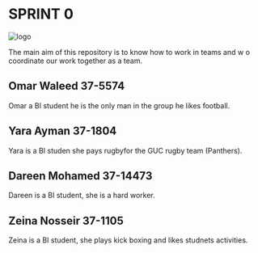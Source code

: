 # SPRINT 0
 
![logo]( https://www.google.com.eg/imgres?imgurl=http%3A%2F%2Fconcept5studio.com%2Fwp-content%2Fuploads%2F2016%2F06%2Fc5-logo.png&imgrefurl=http%3A%2F%2Fconcept5studio.com%2F&docid=WpMgYJVerX1D0M&tbnid=hIQLHFfz2GABCM%3A&vet=10ahUKEwiD8M-Tx6fZAhXSKewKHQn5ANQQMwhmKCMwIw..i&w=262&h=227&client=safari&bih=770&biw=1264&q=C5%20logo&ved=0ahUKEwiD8M-Tx6fZAhXSKewKHQn5ANQQMwhmKCMwIw&iact=mrc&uact=8#h=227&imgdii=4OFC6AE6-vhYyM:&vet=10ahUKEwiD8M-Tx6fZAhXSKewKHQn5ANQQMwhmKCMwIw..i&w=262)

 
The main aim of this repository is to know how to work in teams and w o coordinate our work together as a team.

## Omar Waleed 37-5574
   Omar a BI student he is the only man in the group he likes football.
   
   
   ## Yara Ayman 37-1804
   Yara is a BI studen she pays rugbyfor the GUC rugby team (Panthers).
   
   
   ## Dareen Mohamed 37-14473
   Dareen is a BI student, she is a hard worker.
   
   
   ## Zeina Nosseir 37-1105
   Zeina is a BI student, she plays kick boxing and likes studnets activities.
   
   
   

    
                                                  


